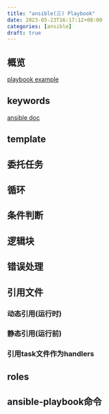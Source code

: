 ```yaml
---
title: "ansible(三) Playbook"
date: 2023-05-23T16:17:12+08:00
categories: [ansible]
draft: true
---
```


## 概览

[playbook example](https://github.com/ansible/ansible/blob/v2.15.0/examples/play.yml)

## keywords

[ansible doc](https://docs.ansible.com/ansible/latest/reference_appendices/playbooks_keywords.html#playbook-keywords)

## template
## 委托任务
## 循环
## 条件判断
## 逻辑块
## 错误处理
## 引用文件
### 动态引用(运行时)
### 静态引用(运行前)
### 引用task文件作为handlers
## roles
## ansible-playbook命令
